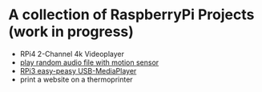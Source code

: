 # A collection of RaspberryPi Projects (work in progress)

- RPi4 2-Channel 4k Videoplayer
- [play random audio file with motion sensor](https://github.com/HKBMedialab/Raspi/tree/master/pir_random_audio)
- [RPi3 easy-peasy USB-MediaPlayer](https://github.com/HKBMedialab/Raspi/tree/master/mediaplayer) 
- print a website on a thermoprinter

